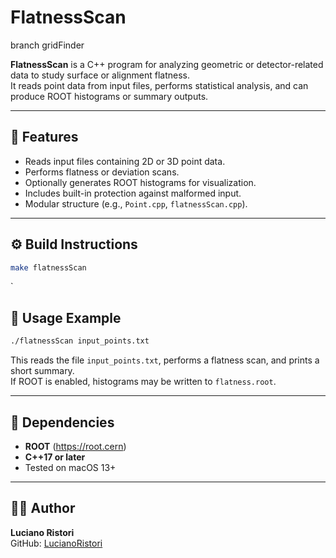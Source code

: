 # FlatnessScan

branch gridFinder

**FlatnessScan** is a C++ program for analyzing geometric or detector-related data to study surface or alignment flatness.  
It reads point data from input files, performs statistical analysis, and can produce ROOT histograms or summary outputs.

---

## 🧩 Features

- Reads input files containing 2D or 3D point data.  
- Performs flatness or deviation scans.  
- Optionally generates ROOT histograms for visualization.  
- Includes built-in protection against malformed input.  
- Modular structure (e.g., `Point.cpp`, `flatnessScan.cpp`).  

---

## ⚙️ Build Instructions

```bash
make flatnessScan
```
`

## 🧠 Usage Example

```bash
./flatnessScan input_points.txt
```

This reads the file `input_points.txt`, performs a flatness scan, and prints a short summary.  
If ROOT is enabled, histograms may be written to `flatness.root`.

---

## 🧰 Dependencies

- **ROOT** (https://root.cern)  
- **C++17 or later**  
- Tested on macOS 13+  

---

## 🧑‍💻 Author

**Luciano Ristori**  
GitHub: [LucianoRistori](https://github.com/LucianoRistori)
